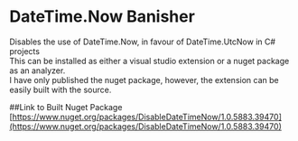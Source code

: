 # DateTime.Now Banisher
Disables the use of DateTime.Now, in favour of DateTime.UtcNow in C# projects  
This can be installed as either a visual studio extension or a nuget package as an analyzer.  
I have only published the nuget package, however, the extension can be easily built with the source. 

##Link to Built Nuget Package
[https://www.nuget.org/packages/DisableDateTimeNow/1.0.5883.39470](https://www.nuget.org/packages/DisableDateTimeNow/1.0.5883.39470)
